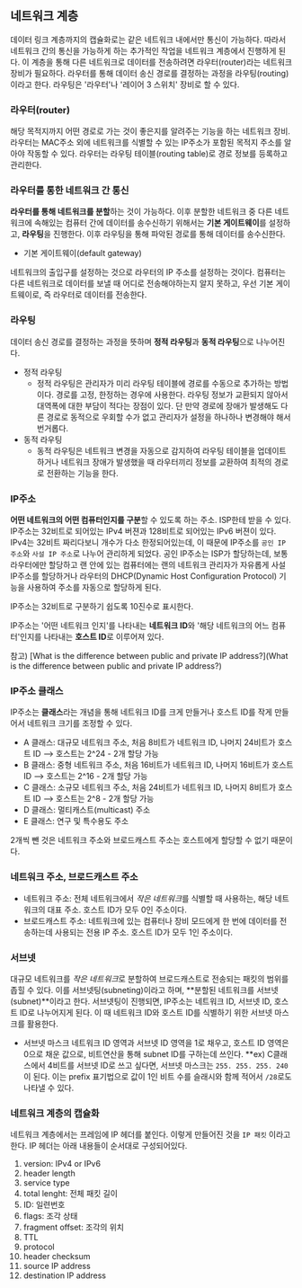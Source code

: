 ## 네트워크 계층

데이터 링크 계층까지의 캡슐화로는 같은 네트워크 내에서만 통신이 가능하다. 따라서 네트워크 간의 통신을 가능하게 하는 추가적인 작업을 네트워크 계층에서 진행하게 된다. 이 계층을 통해 다른 네트워크로 데이터를 전송하려면 라우터(router)라는 네트워크 장비가 필요하다. 라우터를 통해 데이터 송신 경로를 결정하는 과정을 라우팅(routing)이라고 한다. 라우팅은 '라우터'나 '레이어 3 스위치' 장비로 할 수 있다.

### 라우터(router)

해당 목적지까지 어떤 경로로 가는 것이 좋은지를 알려주는 기능을 하는 네트워크 장비. 라우터는 MAC주소 외에 네트워크를 식별할 수 있는 IP주소가 포함된 목적지 주소를 알아야 작동할 수 있다. 라우터는 라우팅 테이블(routing table)로 경로 정보를 등록하고 관리한다.

### 라우터를 통한 네트워크 간 통신

**라우터를 통해 네트워크를 분할**하는 것이 가능하다. 이후 분할한 네트워크 중 다른 네트워크에 속해있는 컴퓨터 간에 데이터를 송수신하기 위해서는 **기본 게이트웨이**를 설정하고, **라우팅**을 진행한다. 이후 라우팅을 통해 파악된 경로를 통해 데이터를 송수신한다.

- 기본 게이트웨이(default gateway)

네트워크의 출입구를 설정하는 것으로 라우터의 IP 주소를 설정하는 것이다. 컴퓨터는 다른 네트워크로 데이터를 보낼 때 어디로 전송해야하는지 알지 못하고, 우선 기본 게이트웨이로, 즉 라우터로 데이터를 전송한다.

### 라우팅

데이터 송신 경로를 결정하는 과정을 뜻하며 **정적 라우팅**과 **동적 라우팅**으로 나누어진다.

- 정적 라우팅
  - 정적 라우팅은 관리자가 미리 라우팅 테이블에 경로를 수동으로 추가하는 방법이다. 경로를 고정, 한정하는 경우에 사용한다. 라우팅 정보가 교환되지 않아서 대역폭에 대한 부담이 적다는 장점이 있다. 단 만약 경로에 장애가 발생해도 다른 경로로 동적으로 우회할 수가 없고 관리자가 설정을 하나하나 변경해야 해서 번거롭다.
- 동적 라우팅
  - 동적 라우팅은 네트워크 변경을 자동으로 감지하여 라우팅 테이블을 업데이트하거나 네트워크 장애가 발생했을 때 라우터끼리 정보를 교환하여 최적의 경로로 전환하는 기능을 한다.

### IP주소

**어떤 네트워크의 어떤 컴퓨터인지를 구분**할 수 있도록 하는 주소. ISP한테 받을 수 있다. IP주소는 32비트로 되어있는 IPv4 버젼과 128비트로 되어있는 IPv6 버젼이 있다. IPv4는 32비트 짜리다보니 개수가 다소 한정되어있는데, 이 때문에 IP주소를 `공인 IP 주소`와 `사설 IP 주소`로 나누어 관리하게 되었다. 공인 IP주소는 ISP가 할당하는데, 보통 라우터에만 할당하고 랜 안에 있는 컴퓨터에는 랜의 네트워크 관리자가 자유롭게 사설 IP주소를 할당하거나 라우터의 DHCP(Dynamic Host Configuration Protocol) 기능을 사용하여 주소를 자동으로 할당하게 된다.

IP주소는 32비트로 구분하기 쉽도록 10진수로 표시한다.

IP주소는 '어떤 네트워크 인지'를 나타내는 **네트워크 ID**와 '해당 네트워크의 어느 컴퓨터'인지를 나타내는 **호스트 ID**로 이루어져 있다.

참고) [What is the difference between public and private IP address?](What is the difference between public and private IP address?)

### IP주소 클래스

IP주소는 **클래스**라는 개념을 통해 네트워크 ID를 크게 만들거나 호스트 ID를 작게 만들어서 네트워크 크기를 조정할 수 있다.

- A 클래스: 대규모 네트워크 주소, 처음 8비트가 네트워크 ID, 나머지 24비트가 호스트 ID --> 호스트는 2^24 - 2개 할당 가능
- B 클래스: 중형 네트워크 주소, 처음 16비트가 네트워크 ID, 나머지 16비트가 호스트 ID --> 호스트는 2^16 - 2개 할당 가능
- C 클래스: 소규모 네트워크 주소, 처음 24비트가 네트워크 ID, 나머지 8비트가 호스트 ID --> 호스트는 2^8 - 2개 할당 가능
- D 클래스: 멀티캐스트(multicast) 주소
- E 클래스: 연구 및 특수용도 주소

2개씩 뺀 것은 네트워크 주소와 브로드캐스트 주소는 호스트에게 할당할 수 없기 때문이다.

### 네트워크 주소, 브로드캐스트 주소

- 네트워크 주소: 전체 네트워크에서 *작은 네트워크*를 식별할 때 사용하는, 해당 네트워크의 대표 주소. 호스트 ID가 모두 0인 주소이다.
- 브로드캐스트 주소: 네트워크에 있는 컴퓨터나 장비 모드에게 한 번에 데이터를 전송하는데 사용되는 전용 IP 주소. 호스트 ID가 모두 1인 주소이다.

### 서브넷

대규모 네트워크를 *작은 네트워크*로 분할하여 브로드캐스트로 전송되는 패킷의 범위를 좁힐 수 있다. 이를 서브넷팅(subneting)이라고 하며, **분할된 네트워크를 서브넷(subnet)**이라고 한다. 서브넷팅이 진행되면, IP주소는 네트워크 ID, 서브넷 ID, 호스트 ID로 나누어지게 된다. 이 때 네트워크 ID와 호스트 ID를 식별하기 위한 서브넷 마스크를 활용한다.

- 서브넷 마스크
  네트워크 ID 영역과 서브넷 ID 영역을 1로 채우고, 호스트 ID 영역은 0으로 채운 값으로, 비트연산을 통해 subnet ID를 구하는데 쓰인다. \*\*ex) C클래스에서 4비트를 서브넷 ID로 쓰고 싶다면, 서브넷 마스크는 `255. 255. 255. 240`이 된다. 이는 prefix 표기법으로 값이 1인 비트 수를 슬래시와 함께 적어서 `/28`로도 나타낼 수 있다.

### 네트워크 계층의 캡슐화

네트워크 계층에서는 프레임에 IP 헤더를 붙인다. 이렇게 만들어진 것을 `IP 패킷` 이라고 한다. IP 헤더는 아래 내용들이 순서대로 구성되어있다.

1.  version: IPv4 or IPv6
2.  header length
3.  service type
4.  total lenght: 전체 패킷 길이
5.  ID: 일련번호
6.  flags: 조각 상태
7.  fragment offset: 조각의 위치
8.  TTL
9.  protocol
10. header checksum
11. source IP address
12. destination IP address
